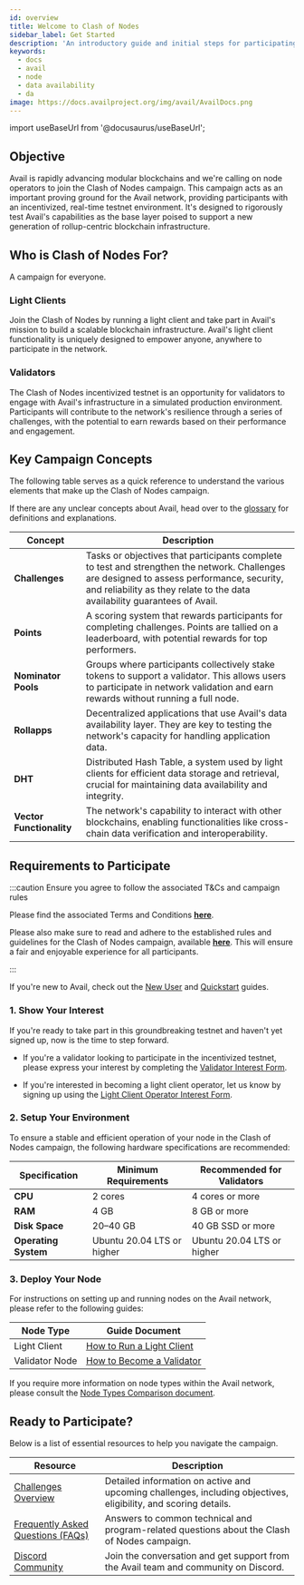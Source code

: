 ```yaml
---
id: overview
title: Welcome to Clash of Nodes
sidebar_label: Get Started
description: 'An introductory guide and initial steps for participating in the Clash of Nodes campaign.'
keywords:
  - docs
  - avail
  - node
  - data availability
  - da
image: https://docs.availproject.org/img/avail/AvailDocs.png
---
```


import useBaseUrl from '@docusaurus/useBaseUrl';

## Objective

Avail is rapidly advancing modular blockchains and we're calling on node operators to join the Clash of Nodes campaign. This campaign acts as an important proving ground for the Avail network, providing participants with an incentivized, real-time testnet environment. It's designed to rigorously test Avail's capabilities as the base layer poised to support a new generation of rollup-centric blockchain infrastructure.

## Who is Clash of Nodes For?

A campaign for everyone.

### Light Clients

Join the Clash of Nodes by running a light client and take part in Avail's mission to build a scalable blockchain infrastructure. Avail's light client functionality is uniquely designed to empower anyone, anywhere to participate in the network.

### Validators

The Clash of Nodes incentivized testnet is an opportunity for validators to engage with Avail's infrastructure in a simulated production environment. Participants will contribute to the network's resilience through a series of challenges, with the potential to earn rewards based on their performance and engagement.

## Key Campaign Concepts

The following table serves as a quick reference to understand the various elements that make up the Clash of Nodes campaign.

If there are any unclear concepts about Avail, head over to the [<ins>glossary</ins>](/docs/glossary.md) for definitions and explanations.

| Concept                  | Description                                                                                                                                                                                                              |
| ------------------------ | ------------------------------------------------------------------------------------------------------------------------------------------------------------------------------------------------------------------------ |
| **Challenges**           | Tasks or objectives that participants complete to test and strengthen the network. Challenges are designed to assess performance, security, and reliability as they relate to the data availability guarantees of Avail. |
| **Points**               | A scoring system that rewards participants for completing challenges. Points are tallied on a leaderboard, with potential rewards for top performers.                                                                    |
| **Nominator Pools**      | Groups where participants collectively stake tokens to support a validator. This allows users to participate in network validation and earn rewards without running a full node.                                         |
| **Rollapps**             | Decentralized applications that use Avail's data availability layer. They are key to testing the network's capacity for handling application data.                                                                       |
| **DHT**                  | Distributed Hash Table, a system used by light clients for efficient data storage and retrieval, crucial for maintaining data availability and integrity.                                                                |
| **Vector Functionality** | The network's capability to interact with other blockchains, enabling functionalities like cross-chain data verification and interoperability.                                                                           |

## Requirements to Participate

:::caution Ensure you agree to follow the associated T&Cs and campaign rules

Please find the associated Terms and Conditions **[<ins>here</ins>](/docs/clash-of-nodes/toc.md)**.

Please also make sure to read and adhere to the established rules and guidelines for the Clash of Nodes campaign,
available **[<ins>here</ins>](/docs/clash-of-nodes/rules.md)**.
This will ensure a fair and enjoyable experience for all participants.

:::

If you're new to Avail, check out the [<ins>New User</ins>](/category/new-user-guide/) and [<ins>Quickstart</ins>](/build/quickstart/) guides.

### 1. Show Your Interest

If you're ready to take part in this groundbreaking testnet and haven't yet signed up, now is the time to step forward.

- If you're a validator looking to participate in the incentivized testnet, please express your interest by completing the
  [<ins>Validator Interest Form</ins>](https://docs.google.com/forms/d/e/1FAIpQLScvgXjSUmwPpUxf1s-MR2C2o5V79TSoud1dLPKVgeLiLFuyGQ/viewform).

- If you're interested in becoming a light client operator, let us know by signing up using the
  [<ins>Light Client Operator Interest Form</ins>](https://docs.google.com/forms/d/e/1FAIpQLSeL6aXqz6vBbYEgD1cZKaQ4vwbN2o3Rxys-wKTuKySVR-oS8g/viewform).

### 2. Setup Your Environment

To ensure a stable and efficient operation of your node in the Clash of Nodes campaign, the following hardware specifications are recommended:

| Specification        | Minimum Requirements       | Recommended for Validators |
| -------------------- | -------------------------- | -------------------------- |
| **CPU**              | 2 cores                    | 4 cores or more            |
| **RAM**              | 4 GB                       | 8 GB or more               |
| **Disk Space**       | 20–40 GB                   | 40 GB SSD or more          |
| **Operating System** | Ubuntu 20.04 LTS or higher | Ubuntu 20.04 LTS or higher |

### 3. Deploy Your Node

For instructions on setting up and running nodes on the Avail network, please refer to the following guides:

| Node Type      | Guide Document                                                                  |
| -------------- | ------------------------------------------------------------------------------- |
| Light Client   | [<ins>How to Run a Light Client</ins>](/docs/operate/node/0010-light-client.md) |
| Validator Node | [<ins>How to Become a Validator</ins>](/category/become-a-validator/)           |

If you require more information on node types within the Avail network, please consult the
[<ins>Node Types Comparison document</ins>](/docs/operate/node-types.md).

## Ready to Participate?

Below is a list of essential resources to help you navigate the campaign.

<!--add link to main page, leaderboard, blog post -->

| Resource                                                                  | Description                                                                                                     |
| ------------------------------------------------------------------------- | --------------------------------------------------------------------------------------------------------------- |
| [<ins>Challenges Overview</ins>](/docs/clash-of-nodes/challenges)         | Detailed information on active and upcoming challenges, including objectives, eligibility, and scoring details. |
| [<ins>Frequently Asked Questions (FAQs)</ins>](/docs/clash-of-nodes/faqs) | Answers to common technical and program-related questions about the Clash of Nodes campaign.                    |
| [<ins>Discord Community</ins>](https://discord.com/invite/y6fHnxZQX8)     | Join the conversation and get support from the Avail team and community on Discord.                             |
